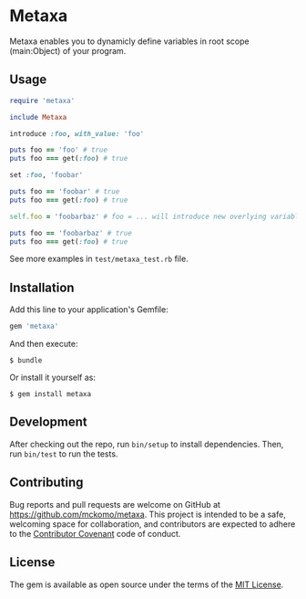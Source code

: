 # Metaxa

Metaxa enables you to dynamicly define variables in root scope (main:Object) of your program.

## Usage

```ruby
require 'metaxa'

include Metaxa

introduce :foo, with_value: 'foo'

puts foo == 'foo' # true
puts foo === get(:foo) # true

set :foo, 'foobar'

puts foo == 'foobar' # true
puts foo === get(:foo) # true

self.foo = 'foobarbaz' # foo = ... will introduce new overlying variable

puts foo == 'foobarbaz' # true
puts foo === get(:foo) # true
```

See more examples in `test/metaxa_test.rb` file.

## Installation

Add this line to your application's Gemfile:

```ruby
gem 'metaxa'
```

And then execute:

    $ bundle

Or install it yourself as:

    $ gem install metaxa

## Development

After checking out the repo, run `bin/setup` to install dependencies. Then, run `bin/test` to run the tests.

## Contributing

Bug reports and pull requests are welcome on GitHub at https://github.com/mckomo/metaxa. This project is intended to be a safe, welcoming space for collaboration, and contributors are expected to adhere to the [Contributor Covenant](http://contributor-covenant.org) code of conduct.


## License

The gem is available as open source under the terms of the [MIT License](http://opensource.org/licenses/MIT).
